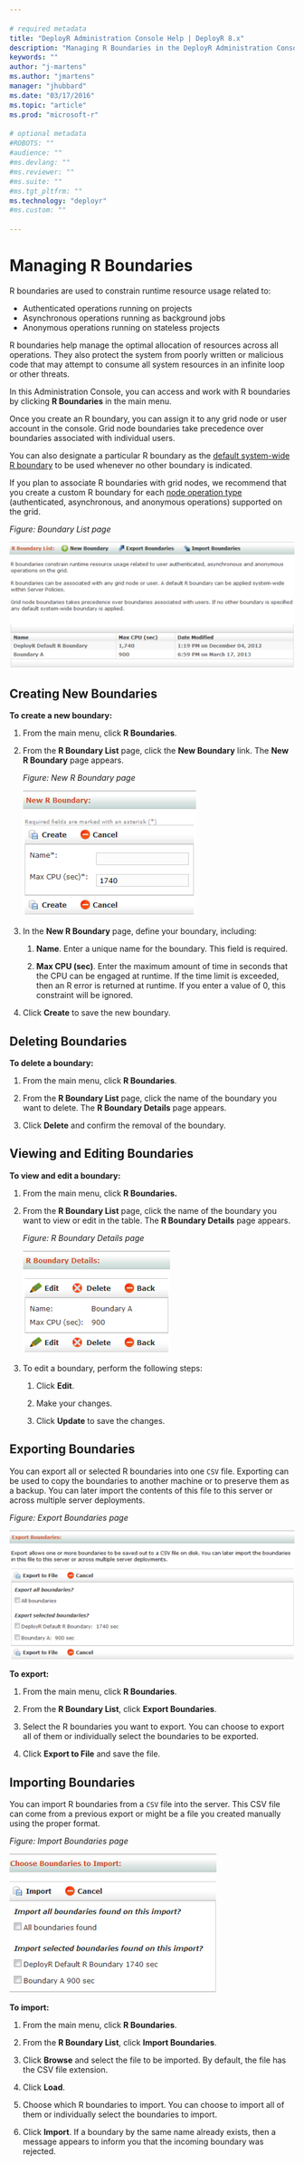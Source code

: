 ```yaml
---

# required metadata
title: "DeployR Administration Console Help | DeployR 8.x"
description: "Managing R Boundaries in the DeployR Administration Console"
keywords: ""
author: "j-martens"
ms.author: "jmartens"
manager: "jhubbard"
ms.date: "03/17/2016"
ms.topic: "article"
ms.prod: "microsoft-r"

# optional metadata
#ROBOTS: ""
#audience: ""
#ms.devlang: ""
#ms.reviewer: ""
#ms.suite: ""
#ms.tgt_pltfrm: ""
ms.technology: "deployr"
#ms.custom: ""

---
```


# Managing R Boundaries

R boundaries are used to constrain runtime resource usage related to:

- Authenticated operations running on projects
- Asynchronous operations running as background jobs
- Anonymous operations running on stateless projects

R boundaries help manage the optimal allocation of resources across all operations. They also protect the system from poorly written or malicious code that may attempt to consume all system resources in an infinite loop or other threats.

In this Administration Console, you can access and work with R boundaries by clicking **R Boundaries** in the main menu.

Once you create an R boundary, you can assign it to any grid node or user account in the console. Grid node boundaries take precedence over boundaries associated with individual users.

You can also designate a particular R boundary as the [default system-wide R boundary](deployr-admin-managing-server-policies.md#server-policy-properties) to be used whenever no other boundary is indicated.

If you plan to associate R boundaries with grid nodes, we recommend that you create a custom R boundary for each [node operation type](deployr-admin-managing-the-grid.md#node-operation-types) (authenticated, asynchronous, and anonymous operations) supported on the grid.

_Figure: Boundary List page_

![](media/deployr-admin-managing-r-boundaries/03000015_557x247.png)  

## Creating New Boundaries

**To create a new boundary:**

1. From the main menu, click **R Boundaries**.

2.  From the **R Boundary List** page, click the **New Boundary** link. The **New R Boundary** page appears.

	_Figure: New R Boundary page_
        
	![](media/deployr-admin-managing-r-boundaries/03000016.png)  

3.  In the **New R Boundary** page, define your boundary, including:

	1.  **Name**. Enter a unique name for the boundary. This field is required.

	2.  **Max CPU (sec)**. Enter the maximum amount of time in seconds that the CPU can be engaged at runtime. If the time limit is exceeded, then an R error is returned at runtime. If you enter a value of 0, this constraint will be ignored.

3.  Click **Create** to save the new boundary.

## Deleting Boundaries

**To delete a boundary:**

1. From the main menu, click **R Boundaries**.

2. From the **R Boundary List** page, click the name of the boundary you want to delete. The **R Boundary Details** page appears.

3. Click **Delete** and confirm the removal of the boundary.

## Viewing and Editing Boundaries

**To view and edit a boundary:**

1.  From the main menu, click **R Boundaries.**

2.  From the **R Boundary List** page, click the name of the boundary you want to view or edit in the table. The **R Boundary Details** page appears.

	_Figure: R Boundary Details page_
        
	![](media/deployr-admin-managing-r-boundaries/03000017.png)  

3.  To edit a boundary, perform the following steps:

	1.  Click **Edit**.

	2.  Make your changes.

	3.  Click **Update** to save the changes.

## Exporting Boundaries

You can export all or selected R boundaries into one `CSV` file. Exporting can be used to copy the boundaries to another machine or to preserve them as a backup. You can later import the contents of this file to this server or across multiple server deployments.

_Figure: Export Boundaries page_

![](media/deployr-admin-managing-r-boundaries/03000018_569x258.png)  

**To export:**

1. From the main menu, click **R Boundaries**.

2. From the **R Boundary List**, click **Export Boundaries**.

3. Select the R boundaries you want to export. You can choose to export all of them or individually select the boundaries to be exported.

4. Click **Export to File** and save the file.

## Importing Boundaries

You can import R boundaries from a `CSV` file into the server. This CSV file can come from a previous export or might be a file you created manually using the proper format.

_Figure: Import Boundaries page_

![](media/deployr-admin-managing-r-boundaries/03000019.png)  

**To import:**

1. From the main menu, click **R Boundaries**.

2. From the **R Boundary List**, click **Import Boundaries**.

3. Click **Browse** and select the file to be imported. By default, the file has the CSV file extension.

4. Click **Load**.

5. Choose which R boundaries to import. You can choose to import all of them or individually select the boundaries to import.

6. Click **Import**. If a boundary by the same name already exists, then a message appears to inform you that the incoming boundary was rejected.
